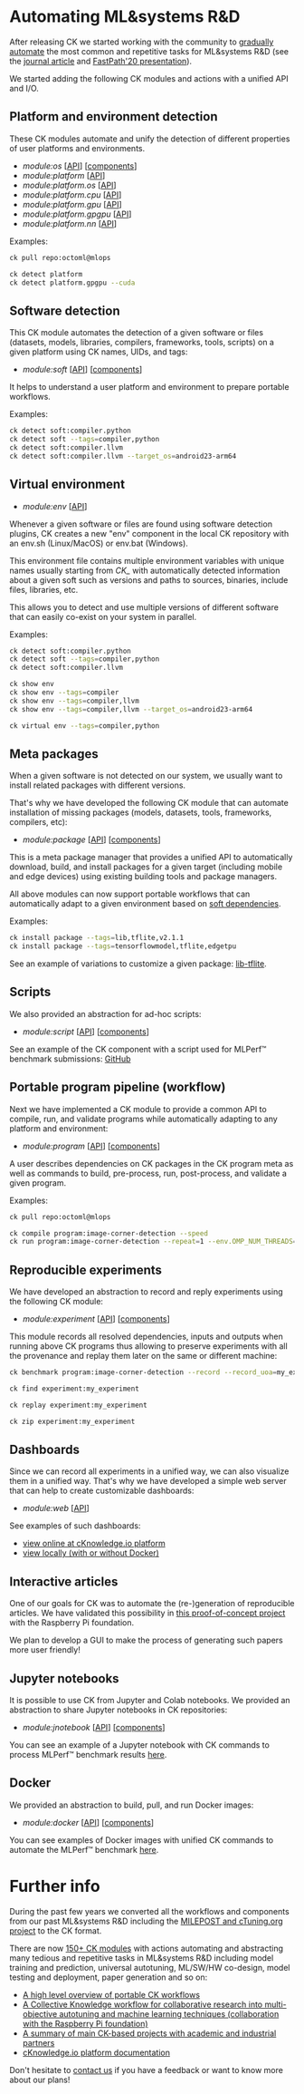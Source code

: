 ﻿# Automating ML&systems R&D

After releasing CK we started working with the community to [gradually automate](introduction.md#how-ck-supports-collaborative-and-reproducible-mlsystems-research) 
the most common and repetitive tasks for ML&systems R&D (see the [journal article](https://arxiv.org/pdf/2011.01149.pdf) 
and [FastPath'20 presentation](https://doi.org/10.5281/zenodo.4005773)).

We started adding the following CK modules and actions with a unified API and I/O.

## Platform and environment detection

These CK modules automate and unify the detection of different properties of user platforms and environments.

* *module:os* [[API](https://cknowledge.io/c/module/platform/#api)] [[components](https://cKnowledge.io/c/os)]
* *module:platform* [[API](https://cknowledge.io/c/module/platform/#api)]
* *module:platform.os* [[API](https://cknowledge.io/c/module/platform.os/#api)]
* *module:platform.cpu* [[API](https://cknowledge.io/c/module/platform.cpu/#api)]
* *module:platform.gpu* [[API](https://cknowledge.io/c/module/platform.gpu/#api)]
* *module:platform.gpgpu* [[API](https://cknowledge.io/c/module/platform.gpgpu/#api)]
* *module:platform.nn* [[API](https://cknowledge.io/c/module/platform.nn/#api)]

Examples:
```bash
ck pull repo:octoml@mlops

ck detect platform
ck detect platform.gpgpu --cuda
```

## Software detection

This CK module automates the detection of a given software or files (datasets, models, libraries, compilers, frameworks, tools, scripts)
on a given platform using CK names, UIDs, and tags:

* *module:soft* [[API](https://cknowledge.io/c/module/soft/#api)] [[components](https://cKnowledge.io/c/soft)]

It helps to understand a user platform and environment to prepare portable workflows.

Examples:
```bash
ck detect soft:compiler.python
ck detect soft --tags=compiler,python
ck detect soft:compiler.llvm
ck detect soft:compiler.llvm --target_os=android23-arm64
```


## Virtual environment

* *module:env* [[API](https://cknowledge.io/c/module/env/#api)]

Whenever a given software or files are found using software detection plugins, 
CK creates a new "env" component in the local CK repository
with an env.sh (Linux/MacOS) or env.bat (Windows). 

This environment file contains multiple environment variables 
with unique names usually starting from *CK_* with automatically
detected information about a given soft such as versions and paths
to sources, binaries, include files, libraries, etc.

This allows you to detect and use multiple versions of different software
that can easily co-exist on your system in parallel.

Examples:
```bash
ck detect soft:compiler.python
ck detect soft --tags=compiler,python
ck detect soft:compiler.llvm

ck show env 
ck show env --tags=compiler
ck show env --tags=compiler,llvm
ck show env --tags=compiler,llvm --target_os=android23-arm64

ck virtual env --tags=compiler,python

```



## Meta packages

When a given software is not detected on our system, we usually want to install related packages with different versions.

That's why we have developed the following CK module that can automate installation of missing packages (models, datasets, tools, frameworks, compilers, etc):

* *module:package* [[API](https://cknowledge.io/c/module/package/#api)] [[components](https://cKnowledge.io/c/package)]

This is a meta package manager that provides a unified API to automatically download, build, and install
packages for a given target (including mobile and edge devices)
using existing building tools and package managers.

All above modules can now support portable workflows that can automatically adapt to a given environment
based on [soft dependencies](https://cknowledge.io/solution/demo-obj-detection-coco-tf-cpu-benchmark-linux-portable-workflows/#dependencies).


Examples:

```bash
ck install package --tags=lib,tflite,v2.1.1
ck install package --tags=tensorflowmodel,tflite,edgetpu
```

See an example of variations to customize a given package: [lib-tflite](https://github.com/ctuning/ck-tensorflow/tree/master/package/lib-tflite).


## Scripts

We also provided an abstraction for ad-hoc scripts:

* *module:script* [[API](https://cknowledge.io/c/module/script/#api)] [[components](https://cKnowledge.io/c/script)]

See an example of the CK component with a script used for MLPerf&trade; benchmark submissions: [GitHub](https://github.com/ctuning/ck-mlperf/tree/master/script/mlperf-inference-v0.7.image-classification)



## Portable program pipeline (workflow)

Next we have implemented a CK module to provide a common API to compile, run, and validate programs while automatically adapting to any platform and environment:

* *module:program* [[API](https://cknowledge.io/c/module/program/#api)] [[components](https://cKnowledge.io/c/program)]

A user describes dependencies on CK packages in the CK program meta as well as commands to build, pre-process, run, post-process, and validate a given program.

Examples:
```bash
ck pull repo:octoml@mlops

ck compile program:image-corner-detection --speed
ck run program:image-corner-detection --repeat=1 --env.OMP_NUM_THREADS=4

```

## Reproducible experiments

We have developed an abstraction to record and reply experiments using the following CK module:

* *module:experiment* [[API](https://cknowledge.io/c/module/experiment/#api)] [[components](https://cKnowledge.io/c/experiment)]

This module records all resolved dependencies, inputs and outputs when running above CK programs
thus allowing to preserve experiments with all the provenance and replay them later on the same or different machine:

```bash
ck benchmark program:image-corner-detection --record --record_uoa=my_experiment

ck find experiment:my_experiment

ck replay experiment:my_experiment

ck zip experiment:my_experiment
```

## Dashboards

Since we can record all experiments in a unified way, we can also visualize them in a unified way.
That's why we have developed a simple web server that can help to create customizable dashboards:

* *module:web* [[API](https://cknowledge.io/c/module/web/#api)]

See examples of such dashboards:
* [view online at cKnowledge.io platform](https://cKnowledge.io/reproduced-results)
* [view locally (with or without Docker)](https://github.com/ctuning/ck-mlperf/tree/master/docker/image-classification-tflite.dashboard.ubuntu-18.04)




## Interactive articles

One of our goals for CK was to automate the (re-)generation of reproducible articles. 
We have validated this possibility in [this proof-of-concept project](https://cKnowledge.org/rpi-crowd-tuning) 
with the Raspberry Pi foundation. 

We plan to develop a GUI to make the process of generating such papers more user friendly!




## Jupyter notebooks

It is possible to use CK from Jupyter and Colab notebooks. We provided an abstraction to share Jupyter notebooks in CK repositories:

* *module:jnotebook* [[API](https://cknowledge.io/c/module/jnotebook/#api)] [[components](https://cKnowledge.io/c/jnotebook)]

You can see an example of a Jupyter notebook with CK commands to process MLPerf&trade; benchmark results
[here](https://nbviewer.jupyter.org/urls/dl.dropbox.com/s/5yqb6fy1nbywi7x/medium-object-detection.20190923.ipynb).



## Docker

We provided an abstraction to build, pull, and run Docker images:

* *module:docker* [[API](https://cknowledge.io/c/module/docker/#api)] [[components](https://cKnowledge.io/c/docker)]

You can see examples of Docker images with unified CK commands to automate the MLPerf&trade; benchmark 
[here](https://github.com/ctuning/ck-mlperf/tree/master/docker).



# Further info

During the past few years we converted all the workflows and components from our past ML&systems R&D
including the [MILEPOST and cTuning.org project](https://github.com/ctuning/reproduce-milepost-project) to the CK format.

There are now [150+ CK modules](https://cKnowledge.io/modules) with actions automating and abstracting 
many tedious and repetitive tasks in ML&systems R&D including model training and prediction, 
universal autotuning, ML/SW/HW co-design, model testing and deployment, paper generation and so on:

* [A high level overview of portable CK workflows](https://cknowledge.org/high-level-overview.pdf)
* [A Collective Knowledge workflow for collaborative research into multi-objective autotuning and machine learning techniques (collaboration with the Raspberry Pi foundation)]( https://cKnowledge.org/report/rpi3-crowd-tuning-2017-interactive )
* [A summary of main CK-based projects with academic and industrial partners]( https://cKnowledge.org/partners.html )
* [cKnowledge.io platform documentation]( https://cKnowledge.io/docs )

Don't hesitate to [contact us](https://cKnowledge.org/contacts.html) if you have a feedback or want to know more about our plans!
